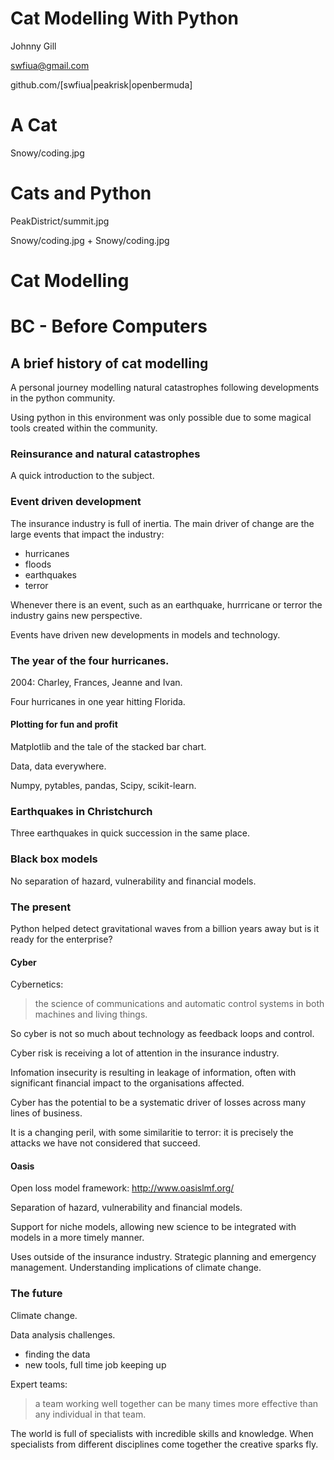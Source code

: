 # Cat Modelling With Python

   Johnny Gill

   swfiua@gmail.com

   github.com/[swfiua|peakrisk|openbermuda]

# A Cat

Snowy/coding.jpg

# Cats and Python

PeakDistrict/summit.jpg

Snowy/coding.jpg + Snowy/coding.jpg

# Cat Modelling
   
# BC - Before Computers

## A brief history of cat modelling

A personal journey modelling natural catastrophes following
developments in the python community.

Using python in this environment was only possible due to some magical
tools created within the community.

### Reinsurance and natural catastrophes

A quick introduction to the subject.

### Event driven development

The insurance industry is full of inertia.  The main driver of change
are the large events that impact the industry:

* hurricanes
* floods
* earthquakes
* terror

Whenever there is an event, such as an earthquake, hurrricane or
terror the industry gains new perspective.

Events have driven new developments in models and technology.


### The year of the four hurricanes.

2004: Charley, Frances, Jeanne and Ivan.

Four hurricanes in one year hitting Florida.

#### Plotting for fun and profit

Matplotlib and the tale of the stacked bar chart.

Data, data everywhere.

Numpy, pytables, pandas, Scipy, scikit-learn.

### Earthquakes in Christchurch

Three earthquakes in quick succession in the same place.

### Black box models

No separation of hazard, vulnerability and financial models.

### The present

Python helped detect gravitational waves from a billion years away
but is it ready for the enterprise?

#### Cyber

Cybernetics:

>   the science of communications and automatic control systems in both
>   machines and living things.

So cyber is not so much about technology as feedback loops and
control. 

Cyber risk is receiving a lot of attention in the insurance industry.

Infomation insecurity is resulting in leakage of information, often
with significant financial impact to the organisations affected.

Cyber has the potential to be a systematic driver of losses across
many lines of business.

It is a changing peril, with some similaritie to terror: it is
precisely the attacks we have not considered that succeed.

#### Oasis

Open loss model framework: http://www.oasislmf.org/

Separation of hazard, vulnerability and financial models.

Support for niche models, allowing new science to be integrated with
models in a more timely manner.

Uses outside of the insurance industry.  Strategic planning and
emergency management.  Understanding implications of climate change.

### The future

Climate change.

Data analysis challenges.

* finding the data
* new tools, full time job keeping up

Expert teams:

> a team working well together can be many times more effective than
> any individual in that team.  

The world is full of specialists with incredible skills and
knowledge.  When specialists from different disciplines come together
the creative sparks fly.

